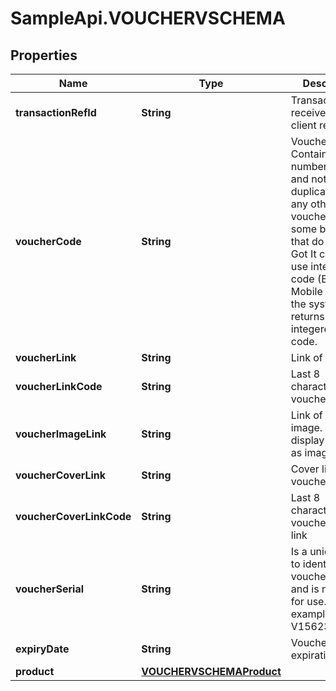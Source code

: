 # SampleApi.VOUCHERVSCHEMA

## Properties

Name | Type | Description | Notes
------------ | ------------- | ------------- | -------------
**transactionRefId** | **String** | TransactionRefId receive from client request | [optional] 
**voucherCode** | **String** | Voucher code. Contains 10 numbers, unique and not duplicated with any other voucher. For some brands that do not use Got It code but use integerernal code (Big C, Mobile World), the system returns the integerernal code. | [optional] 
**voucherLink** | **String** | Link of voucher | [optional] 
**voucherLinkCode** | **String** | Last 8 characters of voucher link | [optional] 
**voucherImageLink** | **String** | Link of voucher image. To display vouchers as images | [optional] 
**voucherCoverLink** | **String** | Cover link of voucher. | [optional] 
**voucherCoverLinkCode** | **String** | Last 8 characters of voucher cover link | [optional] 
**voucherSerial** | **String** | Is a unique code to identify voucher link v and is not valid for use. For example: V1562342ET2 | [optional] 
**expiryDate** | **String** | Voucher expiration date | [optional] 
**product** | [**VOUCHERVSCHEMAProduct**](VOUCHERVSCHEMAProduct.md) |  | [optional] 


